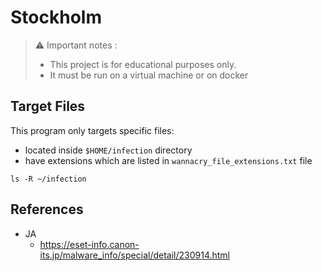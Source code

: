 # Stockholm

>  ⚠️ Important notes  :
> - This project is for educational purposes only.
> - It must be run on a virtual machine or on docker

## Target Files
This program only targets specific files:
- located inside `$HOME/infection` directory
- have extensions which are listed in `wannacry_file_extensions.txt` file
```
ls -R ~/infection
```

## References

- JA
  - https://eset-info.canon-its.jp/malware_info/special/detail/230914.html
